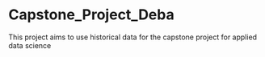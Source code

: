 # Capstone_Project_Deba
This project aims to use historical data for the capstone project for applied data science
